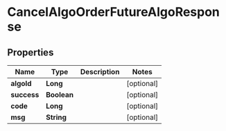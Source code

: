 

# CancelAlgoOrderFutureAlgoResponse


## Properties

| Name | Type | Description | Notes |
|------------ | ------------- | ------------- | -------------|
|**algoId** | **Long** |  |  [optional] |
|**success** | **Boolean** |  |  [optional] |
|**code** | **Long** |  |  [optional] |
|**msg** | **String** |  |  [optional] |



